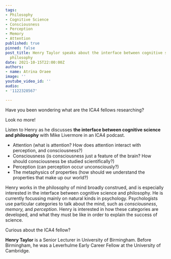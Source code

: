 ```yaml
---
tags:
- Philosophy
- Cognitive Science
- Consciousness
- Perception
- Memory
- Attention
published: true
pinned: false
post_title: Henry Taylor speaks about the interface between cognitive science and
  philosophy
date: 2021-10-15T22:00:00Z
authors:
- name: Atrina Oraee
image: ''
youtube_video_id: ''
audio:
- '1122328567'

---
```

Have you been wondering what are the ICA4 fellows researching?

Look no more!

Listen to Henry as he discusses **the interface between cognitive science and philosophy** with Mike Livermore in an ICA4 podcast.

* Attention (what is attention? How does attention interact with perception, and consciousness?)
* Consciousness (is consciousness just a feature of the brain? How should consciousness be studied scientifically?)
* Perception (can perception occur unconsciously?)
* The metaphysics of properties (how should we understand the properties that make up our world?)

Henry works in the philosophy of mind broadly construed, and is especially interested in the interface between cognitive science and philosophy. He is currently focussing mainly on natural kinds in psychology. Psychologists use particular categories to talk about the mind, such as _consciousness_, _memory,_ and _perception_. Henry is interested in how these categories are developed, and what they must be like in order to explain the success of science. 

Curious about the ICA4 fellow?

**Henry Taylor** is a Senior Lecturer in University of Birmingham. Before Birmingham, he was a Leverhulme Early Career Fellow at the University of Cambridge.